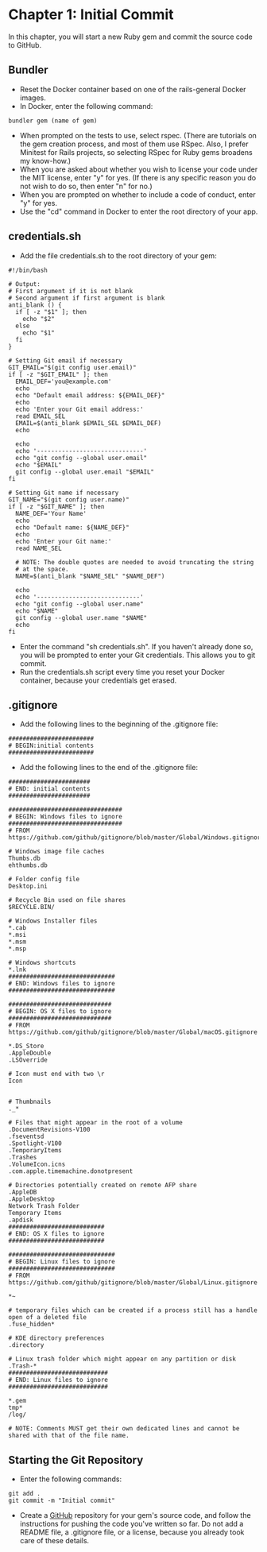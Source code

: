 # Chapter 1: Initial Commit
In this chapter, you will start a new Ruby gem and commit the source code to GitHub.

## Bundler
* Reset the Docker container based on one of the rails-general Docker images.
* In Docker, enter the following command:
```
bundler gem (name of gem)
```
* When prompted on the tests to use, select rspec.  (There are tutorials on the gem creation process, and most of them use RSpec.  Also, I prefer Minitest for Rails projects, so selecting RSpec for Ruby gems broadens my know-how.)
* When you are asked about whether you wish to license your code under the MIT license, enter "y" for yes.  (If there is any specific reason you do not wish to do so, then enter "n" for no.)
* When you are prompted on whether to include a code of conduct, enter "y" for yes.
* Use the "cd" command in Docker to enter the root directory of your app.

## credentials.sh

* Add the file credentials.sh to the root directory of your gem:
```
#!/bin/bash

# Output:
# First argument if it is not blank
# Second argument if first argument is blank
anti_blank () {
  if [ -z "$1" ]; then
    echo "$2"
  else
    echo "$1"
  fi
}

# Setting Git email if necessary
GIT_EMAIL="$(git config user.email)"
if [ -z "$GIT_EMAIL" ]; then
  EMAIL_DEF='you@example.com'
  echo
  echo "Default email address: ${EMAIL_DEF}"
  echo
  echo 'Enter your Git email address:'
  read EMAIL_SEL
  EMAIL=$(anti_blank $EMAIL_SEL $EMAIL_DEF)
  echo

  echo
  echo '------------------------------'
  echo "git config --global user.email"
  echo "$EMAIL"
  git config --global user.email "$EMAIL"
fi

# Setting Git name if necessary
GIT_NAME="$(git config user.name)"
if [ -z "$GIT_NAME" ]; then
  NAME_DEF='Your Name'
  echo
  echo "Default name: ${NAME_DEF}"
  echo
  echo 'Enter your Git name:'
  read NAME_SEL

  # NOTE: The double quotes are needed to avoid truncating the string
  # at the space.
  NAME=$(anti_blank "$NAME_SEL" "$NAME_DEF")

  echo
  echo '-----------------------------'
  echo "git config --global user.name"
  echo "$NAME"
  git config --global user.name "$NAME"
  echo
fi
```
* Enter the command "sh credentials.sh".  If you haven't already done so, you will be prompted to enter your Git credentials.  This allows you to git commit.
* Run the credentials.sh script every time you reset your Docker container, because your credentials get erased.

## .gitignore
* Add the following lines to the beginning of the .gitignore file:
```
########################
# BEGIN:initial contents
########################
```
* Add the following lines to the end of the .gitignore file:
```
#######################
# END: initial contents
#######################

################################
# BEGIN: Windows files to ignore
################################
# FROM https://github.com/github/gitignore/blob/master/Global/Windows.gitignore

# Windows image file caches
Thumbs.db
ehthumbs.db

# Folder config file
Desktop.ini

# Recycle Bin used on file shares
$RECYCLE.BIN/

# Windows Installer files
*.cab
*.msi
*.msm
*.msp

# Windows shortcuts
*.lnk
##############################
# END: Windows files to ignore
##############################

#############################
# BEGIN: OS X files to ignore
#############################
# FROM https://github.com/github/gitignore/blob/master/Global/macOS.gitignore

*.DS_Store
.AppleDouble
.LSOverride

# Icon must end with two \r
Icon


# Thumbnails
._*

# Files that might appear in the root of a volume
.DocumentRevisions-V100
.fseventsd
.Spotlight-V100
.TemporaryItems
.Trashes
.VolumeIcon.icns
.com.apple.timemachine.donotpresent

# Directories potentially created on remote AFP share
.AppleDB
.AppleDesktop
Network Trash Folder
Temporary Items
.apdisk
###########################
# END: OS X files to ignore
###########################

##############################
# BEGIN: Linux files to ignore
##############################
# FROM https://github.com/github/gitignore/blob/master/Global/Linux.gitignore

*~

# temporary files which can be created if a process still has a handle open of a deleted file
.fuse_hidden*

# KDE directory preferences
.directory

# Linux trash folder which might appear on any partition or disk
.Trash-*
############################
# END: Linux files to ignore
############################

*.gem
tmp*
/log/

# NOTE: Comments MUST get their own dedicated lines and cannot be shared with that of the file name.
```

## Starting the Git Repository
* Enter the following commands:
```
git add .
git commit -m "Initial commit"
```
* Create a [GitHub](https://github.com/) repository for your gem's source code, and follow the instructions for pushing the code you've written so far.  Do not add a README file, a .gitignore file, or a license, because you already took care of these details.
